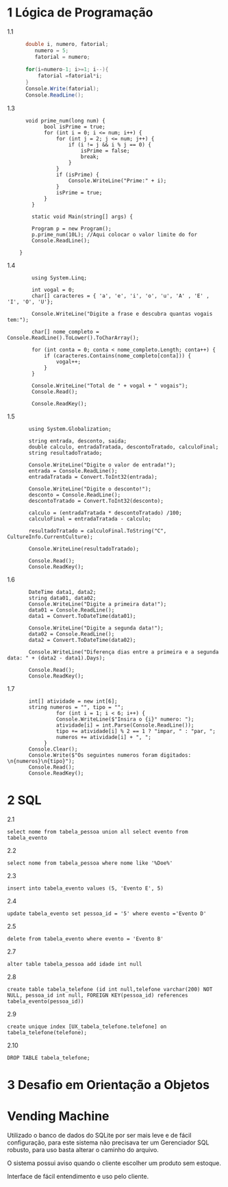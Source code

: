 # 1 Lógica de Programação

1.1

```c#
	  double i, numero, fatorial;
		 numero = 5;
		 fatorial = numero;
	 
	  for(i=numero-1; i>=1; i--){
	      fatorial =fatorial*i;
	  }
	  Console.Write(fatorial);
	  Console.ReadLine();
```
1.3

          void prime_num(long num) {
                bool isPrime = true;
                for (int i = 0; i <= num; i++) {
                    for (int j = 2; j <= num; j++) {
                        if (i != j && i % j == 0) {
                            isPrime = false;
                            break;
                        }
                    }
                    if (isPrime) {
                        Console.WriteLine("Prime:" + i);
                    }
                    isPrime = true;
                }
            }
            
            static void Main(string[] args) {
    
            Program p = new Program();
            p.prime_num(10L); //Aqui colocar o valor limite do for
            Console.ReadLine();
    
        }
1.4

```
        using System.Linq;
  
        int vogal = 0;
        char[] caracteres = { 'a', 'e', 'i', 'o', 'u', 'A' , 'E' , 'I', 'O', 'U'};
        
        Console.WriteLine("Digite a frase e descubra quantas vogais tem:");

        char[] nome_completo = Console.ReadLine().ToLower().ToCharArray();

        for (int conta = 0; conta < nome_completo.Length; conta++) {
            if (caracteres.Contains(nome_completo[conta])) {
                vogal++;
            }
        }

        Console.WriteLine("Total de " + vogal + " vogais");
        Console.Read();

        Console.ReadKey();
```

1.5

           using System.Globalization; 
      
           string entrada, desconto, saida;
           double calculo, entradaTratada, descontoTratado, calculoFinal;
           string resultadoTratado;
        
           Console.WriteLine("Digite o valor de entrada!");
           entrada = Console.ReadLine();
           entradaTratada = Convert.ToInt32(entrada);
    
           Console.WriteLine("Digite o desconto!");
           desconto = Console.ReadLine();
           descontoTratado = Convert.ToInt32(desconto);
    
           calculo = (entradaTratada * descontoTratado) /100;
           calculoFinal = entradaTratada - calculo;
    
           resultadoTratado = calculoFinal.ToString("C", CultureInfo.CurrentCulture);
    
           Console.WriteLine(resultadoTratado);
    
           Console.Read();
           Console.ReadKey();


1.6


           DateTime data1, data2;
           string data01, data02;
           Console.WriteLine("Digite a primeira data!");
           data01 = Console.ReadLine();
           data1 = Convert.ToDateTime(data01);
    
           Console.WriteLine("Digite a segunda data!");
           data02 = Console.ReadLine();
           data2 = Convert.ToDateTime(data02);
    
           Console.WriteLine("Diferença dias entre a primeira e a segunda data: " + (data2 - data1).Days);
    
           Console.Read();
           Console.ReadKey();
1.7

```
       int[] atividade = new int[6];
       string numeros = "", tipo = "";
                for (int i = 1; i < 6; i++) {
                Console.WriteLine($"Insira o {i}° numero: ");
                atividade[i] = int.Parse(Console.ReadLine());
                tipo += atividade[i] % 2 == 1 ? "impar, " : "par, ";
                numeros += atividade[i] + ", ";
            }
       Console.Clear();
       Console.Write($"Os seguintes numeros foram digitados: \n{numeros}\n{tipo}");
       Console.Read();
       Console.ReadKey();
```

# 2 SQL

2.1 

```
select nome from tabela_pessoa union all select evento from tabela_evento
```

2.2

```
select nome from tabela_pessoa where nome like '%Doe%'
```

2.3

```
insert into tabela_evento values (5, 'Evento E', 5)
```

2.4

```
update tabela_evento set pessoa_id = '5' where evento ='Evento D'
```

2.5

```
delete from tabela_evento where evento = 'Evento B'
```

2.7

```
alter table tabela_pessoa add idade int null
```

2.8

```
create table tabela_telefone (id int null,telefone varchar(200) NOT NULL, pessoa_id int null, FOREIGN KEY(pessoa_id) references tabela_evento(pessoa_id))
```

2.9

```
create unique index [UX_tabela_telefone.telefone] on tabela_telefone(telefone);
```

2.10

```
DROP TABLE tabela_telefone;  
```

# 3 Desafio em Orientação a Objetos

# Vending Machine

Utilizado o banco de dados do SQLite por ser mais leve e de fácil configuração, para este sistema não precisava ter um Gerenciador SQL robusto, para uso basta alterar o caminho do arquivo.

O sistema possui aviso quando o cliente escolher um produto sem estoque.

Interface de fácil entendimento e uso pelo cliente.